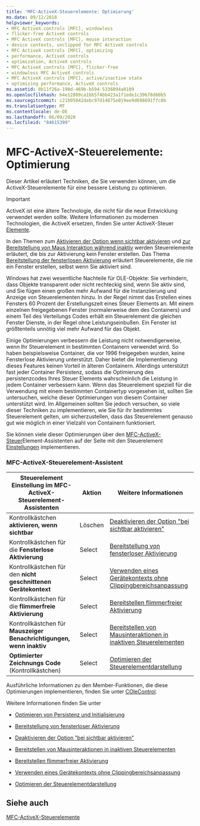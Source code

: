 ```yaml
---
title: 'MFC-ActiveX-Steuerelemente: Optimierung'
ms.date: 09/12/2018
helpviewer_keywords:
- MFC ActiveX controls [MFC], windowless
- flicker-free ActiveX controls
- MFC ActiveX controls [MFC], mouse interaction
- device contexts, unclipped for MFC ActiveX controls
- MFC ActiveX controls [MFC], optimizing
- performance, ActiveX controls
- optimization, ActiveX controls
- MFC ActiveX controls [MFC], flicker-free
- windowless MFC ActiveX controls
- MFC ActiveX controls [MFC], active/inactive state
- optimizing performance, ActiveX controls
ms.assetid: 8b11f26a-190d-469b-b594-5336094a0109
ms.openlocfilehash: b4e12889ca1bb5f4bb423a1f1ede1c396f8d60b5
ms.sourcegitcommit: c21b05042debc97d14875e019ee9d698691ffc0b
ms.translationtype: MT
ms.contentlocale: de-DE
ms.lasthandoff: 06/09/2020
ms.locfileid: "84615399"
---
```

# <a name="mfc-activex-controls-optimization"></a>MFC-ActiveX-Steuerelemente: Optimierung

Dieser Artikel erläutert Techniken, die Sie verwenden können, um die ActiveX-Steuerelemente für eine bessere Leistung zu optimieren.

>[!IMPORTANT]
> ActiveX ist eine ältere Technologie, die nicht für die neue Entwicklung verwendet werden sollte. Weitere Informationen zu modernen Technologien, die ActiveX ersetzen, finden Sie unter ActiveX-Steuer [Elemente](activex-controls.md).

In den Themen zum [Aktivieren der Option wenn sichtbar aktivieren](turning-off-the-activate-when-visible-option.md) und [zur Bereitstellung von Maus Interaktion während inaktiv](providing-mouse-interaction-while-inactive.md) werden Steuerelemente erläutert, die bis zur Aktivierung kein Fenster erstellen. Das Thema [Bereitstellung der fensterlosen Aktivierung](providing-windowless-activation.md) erläutert Steuerelemente, die nie ein Fenster erstellen, selbst wenn Sie aktiviert sind.

Windows hat zwei wesentliche Nachteile für OLE-Objekte: Sie verhindern, dass Objekte transparent oder nicht rechteckig sind, wenn Sie aktiv sind, und Sie fügen einen großen mehr Aufwand für die Instanziierung und Anzeige von Steuerelementen hinzu. In der Regel nimmt das Erstellen eines Fensters 60 Prozent der Erstellungszeit eines Steuer Elements an. Mit einem einzelnen freigegebenen Fenster (normalerweise dem des Containers) und einem Teil des Verteilungs Codes erhält ein Steuerelement die gleichen Fenster Dienste, in der Regel ohne Leistungseinbußen. Ein Fenster ist größtenteils unnötig viel mehr Aufwand für das Objekt.

Einige Optimierungen verbessern die Leistung nicht notwendigerweise, wenn Ihr Steuerelement in bestimmten Containern verwendet wird. So haben beispielsweise Container, die vor 1996 freigegeben wurden, keine Fensterlose Aktivierung unterstützt. Daher bietet die Implementierung dieses Features keinen Vorteil in älteren Containern. Allerdings unterstützt fast jeder Container Persistenz, sodass die Optimierung des persistenzcodes Ihres Steuer Elements wahrscheinlich die Leistung in jedem Container verbessern kann. Wenn das Steuerelement speziell für die Verwendung mit einem bestimmten Containertyp vorgesehen ist, sollten Sie untersuchen, welche dieser Optimierungen von diesem Container unterstützt wird. Im Allgemeinen sollten Sie jedoch versuchen, so viele dieser Techniken zu implementieren, wie Sie für ihr bestimmtes Steuerelement gelten, um sicherzustellen, dass das Steuerelement genauso gut wie möglich in einer Vielzahl von Containern funktioniert.

Sie können viele dieser Optimierungen über den [MFC-ActiveX-Steuer](reference/mfc-activex-control-wizard.md)Element-Assistenten auf der Seite mit den Steuerelement [Einstellungen](reference/control-settings-mfc-activex-control-wizard.md) implementieren.

### <a name="mfc-activex-control-wizard-ole-optimization-options"></a>MFC-ActiveX-Steuerelement-Assistent

|Steuerelement Einstellung im MFC-ActiveX-Steuerelement-Assistenten|Aktion|Weitere Informationen|
|-------------------------------------------------------|------------|----------------------|
|Kontrollkästchen **aktivieren, wenn sichtbar**|Löschen|[Deaktivieren der Option "bei sichtbar aktivieren"](turning-off-the-activate-when-visible-option.md)|
|Kontrollkästchen für die **Fensterlose Aktivierung**|Select|[Bereitstellung von fensterloser Aktivierung](providing-windowless-activation.md)|
|Kontrollkästchen für den **nicht geschnittenen Gerätekontext**|Select|[Verwenden eines Gerätekontexts ohne Clippingbereichsanpassung](using-an-unclipped-device-context.md)|
|Kontrollkästchen für die **flimmerfreie Aktivierung**|Select|[Bereitstellen flimmerfreier Aktivierung](providing-flicker-free-activation.md)|
|Kontrollkästchen für **Mauszeiger Benachrichtigungen, wenn inaktiv**|Select|[Bereitstellen von Mausinteraktionen in inaktiven Steuerelementen](providing-mouse-interaction-while-inactive.md)|
|**Optimierter Zeichnungs Code** (Kontrollkästchen)|Select|[Optimieren der Steuerelementdarstellung](optimizing-control-drawing.md)|

Ausführliche Informationen zu den Member-Funktionen, die diese Optimierungen implementieren, finden Sie unter [COleControl](reference/colecontrol-class.md).

Weitere Informationen finden Sie unter

- [Optimieren von Persistenz und Initialisierung](optimizing-persistence-and-initialization.md)

- [Bereitstellung von fensterloser Aktivierung](providing-windowless-activation.md)

- [Deaktivieren der Option "bei sichtbar aktivieren"](turning-off-the-activate-when-visible-option.md)

- [Bereitstellen von Mausinteraktionen in inaktiven Steuerelementen](providing-mouse-interaction-while-inactive.md)

- [Bereitstellen flimmerfreier Aktivierung](providing-flicker-free-activation.md)

- [Verwenden eines Gerätekontexts ohne Clippingbereichsanpassung](using-an-unclipped-device-context.md)

- [Optimieren der Steuerelementdarstellung](optimizing-control-drawing.md)

## <a name="see-also"></a>Siehe auch

[MFC-ActiveX-Steuerelemente](mfc-activex-controls.md)
